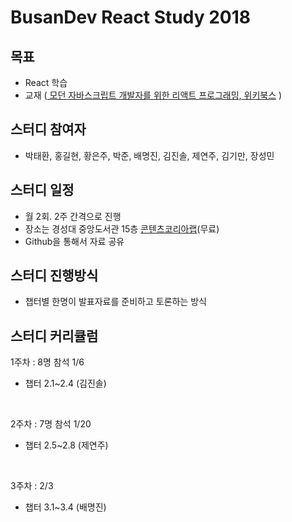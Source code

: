 # BusanDev React Study 2018

## 목표
  - React 학습
  - 교재 ([ 모던 자바스크립트 개발자를 위한 리액트 프로그래밍, 위키북스](http://book.naver.com/bookdb/book_detail.nhn?bid=12836386) )

## 스터디 참여자
  - 박태환, 홍길현, 황은주, 박준, 배명진, 김진솔, 제연주, 김기만, 장성민

## 스터디 일정
  - 월 2회. 2주 간격으로 진행
  - 장소는 경성대 중앙도서관 15층 [콘텐츠코리아랩](http://map.naver.com/local/siteview.nhn?code=11592587)(무료)
  - Github을 통해서 자료 공유

## 스터디 진행방식
  - 챕터별 한명이 발표자료를 준비하고 토론하는 방식

## 스터디 커리큘럼
 1주차 : 8명 참석  1/6
   - 챕터 2.1~2.4 (김진솔)

     ​

2주차 : 7명 참석 1/20

- 챕터 2.5~2.8 (제연주)

  ​

3주차 :  2/3

- 챕터 3.1~3.4 (배명진)



